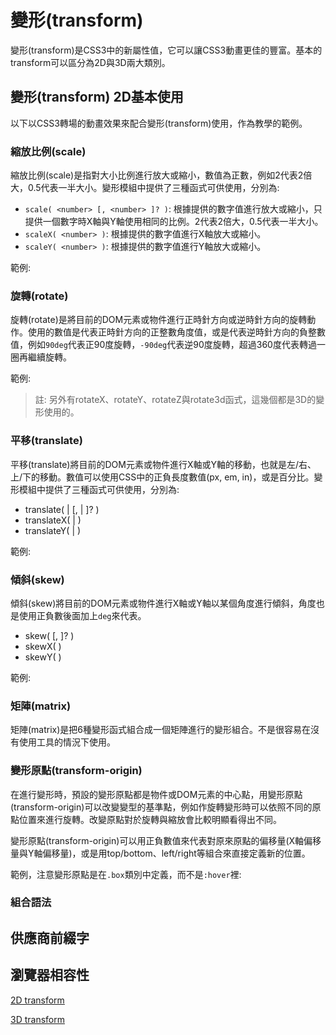 # 變形(transform)

變形(transform)是CSS3中的新屬性值，它可以讓CSS3動畫更佳的豐富。基本的transform可以區分為2D與3D兩大類別。

## 變形(transform) 2D基本使用

以下以CSS3轉場的動畫效果來配合變形(transform)使用，作為教學的範例。

### 縮放比例(scale)

縮放比例(scale)是指對大小比例進行放大或縮小，數值為正數，例如2代表2倍大，0.5代表一半大小。變形模組中提供了三種函式可供使用，分別為:

- `scale( <number> [, <number> ]? )`: 根據提供的數字值進行放大或縮小，只提供一個數字時X軸與Y軸使用相同的比例。2代表2倍大，0.5代表一半大小。
- `scaleX( <number> )`: 根據提供的數字值進行X軸放大或縮小。
- `scaleY( <number> )`: 根據提供的數字值進行Y軸放大或縮小。

範例:

[](codepen://eyesofkids/xEKOWa)

### 旋轉(rotate)

旋轉(rotate)是將目前的DOM元素或物件進行正時針方向或逆時針方向的旋轉動作。使用的數值是代表正時針方向的正整數角度值，或是代表逆時針方向的負整數值，例如`90deg`代表正90度旋轉，`-90deg`代表逆90度旋轉，超過360度代表轉過一圈再繼續旋轉。

範例:

[](codepen://eyesofkids/jrNAXw)

> 註: 另外有rotateX、rotateY、rotateZ與rotate3d函式，這幾個都是3D的變形使用的。

### 平移(translate)

平移(translate)將目前的DOM元素或物件進行X軸或Y軸的移動，也就是左/右、上/下的移動。數值可以使用CSS中的正負長度數值(px, em, in)，或是百分比。變形模組中提供了三種函式可供使用，分別為:

- translate( <length> | <percentage> [, <length> | <percentage> ]? )
- translateX( <length> | <percentage> )
- translateY( <length> | <percentage> )

範例:

[](codepen://eyesofkids/ORLXGX)


### 傾斜(skew)

傾斜(skew)將目前的DOM元素或物件進行X軸或Y軸以某個角度進行傾斜，角度也是使用正負數後面加上`deg`來代表。

- skew( <angle> [, <angle> ]? )
- skewX( <angle> )
- skewY( <angle> )

範例:

[](codepen://eyesofkids/QKLEZr)

### 矩陣(matrix)

矩陣(matrix)是把6種變形函式組合成一個矩陣進行的變形組合。不是很容易在沒有使用工具的情況下使用。

### 變形原點(transform-origin)

在進行變形時，預設的變形原點都是物件或DOM元素的中心點，用變形原點(transform-origin)可以改變變型的基準點，例如作旋轉變形時可以依照不同的原點位置來進行旋轉。改變原點對於旋轉與縮放會比較明顯看得出不同。

變形原點(transform-origin)可以用正負數值來代表對原來原點的偏移量(X軸偏移量與Y軸偏移量)，或是用top/bottom、left/right等組合來直接定義新的位置。

範例，注意變形原點是在`.box`類別中定義，而不是`:hover`裡:

[](codepen://eyesofkids/YGKGXP)

### 組合語法



## 供應商前綴字

## 瀏覽器相容性

[2D transform](http://caniuse.com/#search=2D%20transform)

[3D transform](http://caniuse.com/#search=3D%20transform)
